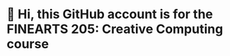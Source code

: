 # 👋 Hi, this GitHub account is for the FINEARTS 205: Creative Computing course


<!---
Elam-Fine-Arts-205/Elam-Fine-Arts-205 is a ✨ special ✨ repository because its `README.md` (this file) appears on your GitHub profile.
You can click the Preview link to take a look at your changes.
--->
